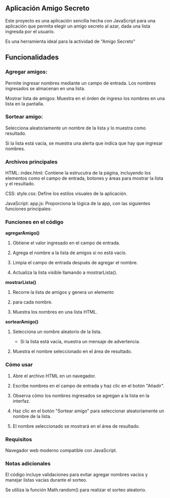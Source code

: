 ## Aplicación Amigo Secreto

Este proyecto es una aplicación sencilla hecha con JavaScript para una aplicación que permita elegir un amigo secreto al azar, dada una lista ingresda por el usuario.

Es una herramienta ideal para la actividad de "Amigo Secreto"

## Funcionalidades

### Agregar amigos:

Permite ingresar nombres mediante un campo de entrada.
Los nombres ingresados se almacenan en una lista.

Mostrar lista de amigos:
Muestra en el órden de ingreso los nombres en una lista en la pantalla.

### Sortear amigo:

Selecciona aleatoriamente un nombre de la lista y lo muestra como resultado.

Si la lista está vacía, se muestra una alerta que indica que hay que ingresar nombres.

### Archivos principales

HTML: index.html: Contiene la estrucutra de la página, incluyendo los elementos como el campo de entrada, botones y áreas para mostrar la lista y el resultado.

CSS: style.css: Define los estilos visuales de la aplicación.

JavaScript: app.js: Proporciona la lógica de la app, con las siguientes funciones principales:

### Funciones en el código

__agregarAmigo()__

1. Obtiene el valor ingresado en el campo de entrada.

2. Agrega el nombre a la lista de amigos si no está vacío.

3. Limpia el campo de entrada después de agregar el nombre.

4. Actualiza la lista visible llamando a mostrarLista().

__mostrarLista()__

1. Recorre la lista de amigos y genera un elemento <li> para cada nombre.

2. Muestra los nombres en una lista HTML.

__sortearAmigo()__

1. Selecciona un nombre aleatorio de la lista.
    - Si la lista está vacía, muestra un mensaje de advertencia.

2. Muestra el nombre seleccionado en el área de resultado.

### Cómo usar

1. Abre el archivo HTML en un navegador.

2. Escribe nombres en el campo de entrada y haz clic en el botón "Añadir".

3. Observa cómo los nombres ingresados se agregan a la lista en la interfaz.

4. Haz clic en el botón "Sortear amigo" para seleccionar aleatoriamente un nombre de la lista.

5. El nombre seleccionado se mostrará en el área de resultado.

### Requisitos

Navegador web moderno compatible con JavaScript.

### Notas adicionales

El código incluye validaciones para evitar agregar nombres vacíos y manejar listas vacías durante el sorteo.

Se utiliza la función Math.random() para realizar el sorteo aleatorio.